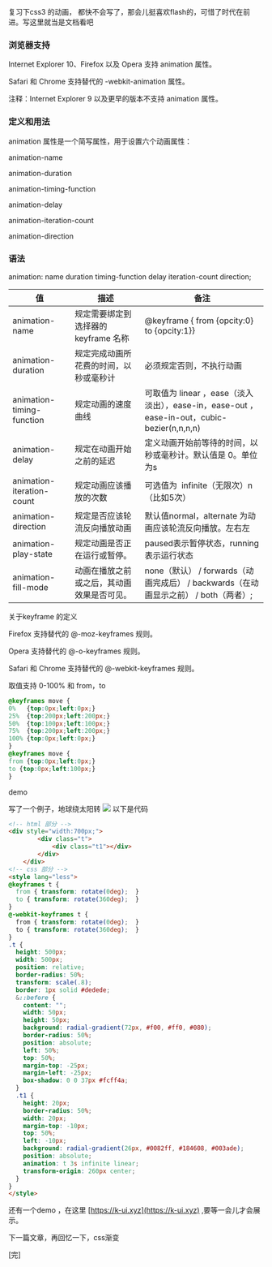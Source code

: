 复习下css3 的动画， 都快不会写了，那会儿挺喜欢flash的，可惜了时代在前进。写这里就当是文档看吧

### 浏览器支持
Internet Explorer 10、Firefox 以及 Opera 支持 animation 属性。

Safari 和 Chrome 支持替代的 -webkit-animation 属性。 

注释：Internet Explorer 9 以及更早的版本不支持 animation 属性。

### 定义和用法
animation 属性是一个简写属性，用于设置六个动画属性：

animation-name 

animation-duration 

animation-timing-function 

animation-delay 

animation-iteration-count 

animation-direction

### 语法
animation: name duration timing-function delay iteration-count direction;

 | 值                        | 描述                                       | 备注                                                                                       |
 | ------------------------- | ------------------------------------------ | ------------------------------------------------------------------------------------------ |
 | animation-name            | 规定需要绑定到选择器的 keyframe 名称       | @keyframe { from {opcity:0} to {opcity:1}}                                                 |
 | animation-duration        | 规定完成动画所花费的时间，以秒或毫秒计     | 必须规定否则，不执行动画                                                                   |
 | animation-timing-function | 规定动画的速度曲线                         | 可取值为 linear ，ease（淡入淡出），ease-in，ease-out ，ease-in-out，cubic-bezier(n,n,n,n) |
 | animation-delay           | 规定在动画开始之前的延迟                   | 定义动画开始前等待的时间，以秒或毫秒计。默认值是 0。单位为s                                |
 | animation-iteration-count | 规定动画应该播放的次数                     | 可选值为  infinite（无限次）n（比如5次）                                                   |
 | animation-direction       | 规定是否应该轮流反向播放动画               | 默认值normal，alternate 为动画应该轮流反向播放。左右左                                     |
 | animation-play-state      | 规定动画是否正在运行或暂停。               | paused表示暂停状态，running表示运行状态                                                    |
 | animation-fill-mode       | 动画在播放之前或之后，其动画效果是否可见。 | none（默认）  / forwards（动画完成后） / backwards（在动画显示之前） / both（两者）;       |
关于keyfr​ame 的定义

Firefox 支持替代的 @-moz-keyframes 规则。

Opera 支持替代的 @-o-keyframes 规则。

Safari 和 Chrome 支持替代的 @-webkit-keyframes 规则。

取值支持 0-100% 和 from，to
```css
@keyframes move {
0%   {top:0px;left:0px;}
25%  {top:200px;left:200px;}
50%  {top:100px;left:100px;}
75%  {top:200px;left:200px;}
100% {top:0px;left:0px;}
}
@keyframes move {
from {top:0px;left:0px;}
to {top:0px;left:100px;}
}
```
demo 

写了一个例子，地球绕太阳转
![](//chuchur.com/upload/2018-4-5/1526626255721.gif)
以下是代码
```html
<!-- html 部分 -->
<div style="width:700px;">
        <div class="t">
            <div class="t1"></div>
        </div>
    </div>
<!-- css 部分 -->
<style lang="less">
@keyframes t {
  from { transform: rotate(0deg);  }
  to { transform: rotate(360deg);  }
}
@-webkit-keyframes t {
  from { transform: rotate(0deg);  }
  to { transform: rotate(360deg);  }
}
.t {
  height: 500px;
  width: 500px;
  position: relative;
  border-radius: 50%;
  transform: scale(.8);
  border: 1px solid #dedede;
  &::before {
    content: "";
    width: 50px;
    height: 50px;
    background: radial-gradient(72px, #f00, #ff0, #080);
    border-radius: 50%;
    position: absolute;
    left: 50%;
    top: 50%;
    margin-top: -25px;
    margin-left: -25px;
    box-shadow: 0 0 37px #fcff4a;
  }
  .t1 {
    height: 20px;
    border-radius: 50%;
    width: 20px;
    margin-top: -10px;
    top: 50%;
    left: -10px;
    background: radial-gradient(26px, #0082ff, #184608, #003ade);
    position: absolute;
    animation: t 3s infinite linear;
    transform-origin: 260px center;
  }
}
</style>
```
还有一个demo ，在这里 [https://k-ui.xyz](https://k-ui.xyz) ,要等一会儿才会展示。

下一篇文章，再回忆一下，css渐变

[完]
